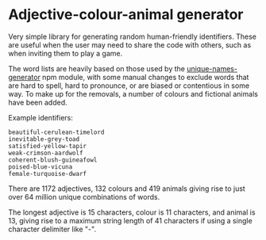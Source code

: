 # Adjective-colour-animal generator

Very simple library for generating random human-friendly identifiers. These are useful when the user may need to
share the code with others, such as when inviting them to play a game.

The word lists are heavily based on those used by the [unique-names-generator](https://github.com/andreasonny83/unique-names-generator)
npm module, with some manual changes to exclude words that are hard to spell, hard to pronounce, or are biased or
contentious in some way. To make up for the removals, a number of colours and fictional animals have been added.

Example identifiers:

```
beautiful-cerulean-timelord
inevitable-grey-toad
satisfied-yellow-tapir
weak-crimson-aardwolf
coherent-blush-guineafowl
poised-blue-vicuna
female-turquoise-dwarf
```

There are 1172 adjectives, 132 colours and 419 animals giving rise to just over 64 million unique combinations of words.

The longest adjective is 15 characters, colour is 11 characters, and animal is 13, giving rise to a maximum string
length of 41 characters if using a single character delimiter like "-".
